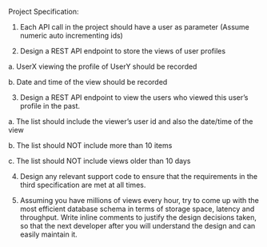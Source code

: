 Project Specification:
1) Each API call in the project should have a user as parameter (Assume numeric auto
incrementing ids)

2) Design a REST API endpoint to store the views of user profiles

a. UserX viewing the profile of UserY should be recorded

b. Date and time of the view should be recorded

3) Design a REST API endpoint to view the users who viewed this user’s profile in the past.

a. The list should include the viewer’s user id and also the date/time of the view

b. The list should NOT include more than 10 items

c. The list should NOT include views older than 10 days

4) Design any relevant support code to ensure that the requirements in the third
specification are met at all times.

5) Assuming you have millions of views every hour, try to come up with the most efficient
database schema in terms of storage space, latency and throughput. Write inline
comments to justify the design decisions taken, so that the next developer after you will
understand the design and can easily maintain it.

